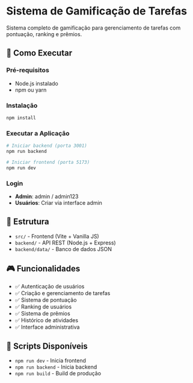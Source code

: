 # Sistema de Gamificação de Tarefas

Sistema completo de gamificação para gerenciamento de tarefas com pontuação, ranking e prêmios.

## 🚀 Como Executar

### Pré-requisitos
- Node.js instalado
- npm ou yarn

### Instalação
```bash
npm install
```

### Executar a Aplicação
```bash
# Iniciar backend (porta 3001)
npm run backend

# Iniciar frontend (porta 5173)
npm run dev
```

### Login
- **Admin**: admin / admin123
- **Usuários**: Criar via interface admin

## 📁 Estrutura
- `src/` - Frontend (Vite + Vanilla JS)
- `backend/` - API REST (Node.js + Express)
- `backend/data/` - Banco de dados JSON

## 🎮 Funcionalidades
- ✅ Autenticação de usuários
- ✅ Criação e gerenciamento de tarefas
- ✅ Sistema de pontuação
- ✅ Ranking de usuários
- ✅ Sistema de prêmios
- ✅ Histórico de atividades
- ✅ Interface administrativa

## 🔧 Scripts Disponíveis
- `npm run dev` - Inicia frontend
- `npm run backend` - Inicia backend
- `npm run build` - Build de produção
